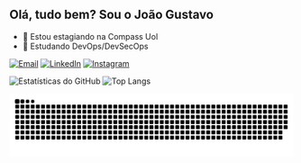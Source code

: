 ## Olá, tudo bem? Sou o João Gustavo

- 🔭 Estou estagiando na Compass Uol
- 🌱 Estudando DevOps/DevSecOps

[![Email](https://img.shields.io/badge/Email-D14836?style=for-the-badge&logo=gmail&logoColor=white)](mailto:gustavo2jg@gmail.com) [![LinkedIn](https://img.shields.io/badge/LinkedIn-0077B5?style=for-the-badge&logo=linkedin&logoColor=white)](https://www.linkedin.com/in/joao-gustavo-santiago/) [![Instagram](https://img.shields.io/badge/Instagram-E4405F?style=for-the-badge&logo=instagram&logoColor=white)](https://www.instagram.com/santiago.anything/)



![Estatísticas do GitHub](https://github-readme-stats.vercel.app/api?username=JoaoGSantiago&show_icons=true&theme=gotham) ![Top Langs](https://github-readme-stats.vercel.app/api/top-langs/?username=JoaoGSantiago&layout=compact&theme=gotham)

<picture align="center">
  <source media="(prefers-color-scheme: dark)" srcset="https://raw.githubusercontent.com/JoaoGSantiago/JoaoGSantiago/output/github-contribution-grid-snake-dark.svg">
  <source media="(prefers-color-scheme: light)" srcset="https://raw.githubusercontent.com/JoaoGSantiago/JoaoGSantiago/output/github-contribution-grid-snake-dark.svg">
  <img align="center" alt="github contribution grid snake animation" src="https://raw.githubusercontent.com/JoaoGSantiago/JoaoGSantiago/output/github-contribution-grid-snake.svg">
</picture>
